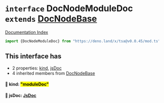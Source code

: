 # `interface` DocNodeModuleDoc `extends` [DocNodeBase](../private.interface.DocNodeBase/README.md)

[Documentation Index](../README.md)

```ts
import {DocNodeModuleDoc} from "https://deno.land/x/tsa@v0.0.45/mod.ts"
```

## This interface has

- 2 properties:
[kind](#-kind-moduledoc),
[jsDoc](#-jsdoc-jsdoc)
- 4 inherited members from [DocNodeBase](../private.interface.DocNodeBase/README.md)


#### 📄 kind: <mark>"moduleDoc"</mark>



#### 📄 jsDoc: [JsDoc](../interface.JsDoc/README.md)



